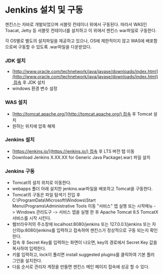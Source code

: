 # Jenkins 설치 및 구동

젠킨스는 자바로 개발되었으며 서블릿 컨테이너 위에서 구동된다. 따라서 WAS인 Toacat, Jetty 등 서블릿 컨테이너를 설치하고 이 위에서 젠킨스 war파일로 구동한다.

각 OS별로 별도의 설치파일을 제공하고 있으나, OS에 제한적이지 않고 WAS에 배포함으로써 구동할 수 있도록 .war파일을 다운받았다.


### JDK 설치

- [http://www.oracle.com/technetwork/java/javase/downloads/index.html](http://www.oracle.com/technetwork/java/javase/downloads/index.html) 접속 후 JDK 설치
- windows 환경 변수 설정

### WAS 설치

- [http://tomcat.apache.org/](http://tomcat.apache.org/) 접속 후 Tomcat 설치
- 원하는 위치에 압축 해제

### Jenkins 설치

- [https://jenkins.io/](https://jenkins.io/) 접속 후 LTS 버전 탭 이동
- Download Jenkins X.XX.XX for Generic Java Package(.war) 파일 설치

### Jenkins 구동

- Tomcat의 설치 위치로 이동한다.
- webapps 폴더 아래 설치한 jenkins.war파일을 배포하고 Tomcat을 구동한다.
- Tomcat의 구동은 파일 탐색기 진입 후 C:\ProgramData\Microsoft\Windows\Start Menu\Programs\Administrative Tools 이동 "서비스" 앱 실행 또는 시작메뉴 -> Windows 관리도구 -> 서비스 앱을 실행 한 후 Apache Tomcat 8.5 TomcatX 서비스를 시작 시킨다.
- 웹브라우저의 주소창에 localhost:8080/jenkins 또는 127.0.0.1/jenkins 또는 자신의ip:8080/jenkins를 입력하고 접속하여 젠킨스가 정상적으로 구동 되는지 확인한다.
- 접속 후 Secret Key를 입력하는 화면이 나오면, key의 경로에서 Secret Key 값을 복사하여 입력한다.
- 키를 입력하고, lock이 풀리면 install suggested plugins를 클릭하여 기본 플러그인을 설치한다.
- 다음 순서로 관리자 계정을 만들면 젠킨스 메인 페이지 접속에 성공 할 수 있다.
